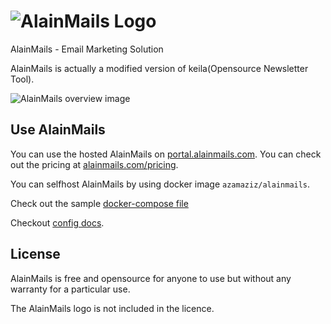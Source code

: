 # ![AlainMails Logo](https://images.alainmails.com/AlainMails-Logo.jpg)
AlainMails - Email Marketing Solution

AlainMails is actually a modified version of keila(Opensource Newsletter Tool).

![AlainMails overview image](https://images.alainmails.com/AlainMails-Overview.png)

## Use AlainMails

You can use the hosted AlainMails on [portal.alainmails.com](https://portal.alainmails.com).
You can check out the pricing at [alainmails.com/pricing](https://alainmails.com/pricing).

You can selfhost AlainMails by using docker image `azamaziz/alainmails`.

Check out the sample [docker-compose file](https://github.com/azamaziz989/AlainMails/blob/main/ops/docker-compose.yml)

Checkout [config docs](https://alainmails.com/docs/#selfhost-configuration).

## License
AlainMails is free and opensource for anyone to use but without any warranty for a particular use.

The AlainMails logo is not included in the licence.
